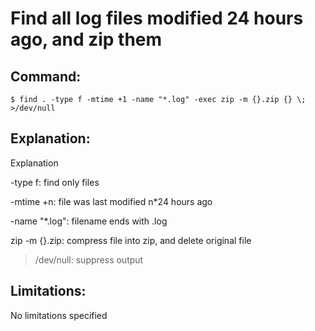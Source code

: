 # Find all log files modified 24 hours ago, and zip them

## Command:
```
$ find . -type f -mtime +1 -name "*.log" -exec zip -m {}.zip {} \; >/dev/null
```

## Explanation:
Explanation


-type f: find only files


-mtime +n: file was last modified n*24 hours ago


-name "*.log": filename ends with .log


zip -m {}.zip: compress file into zip, and delete original file


> /dev/null: suppress output

## Limitations:
No limitations specified

